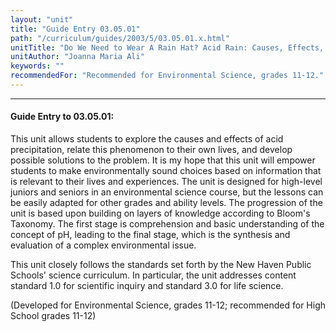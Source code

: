 ```yaml
---
layout: "unit"
title: "Guide Entry 03.05.01"
path: "/curriculum/guides/2003/5/03.05.01.x.html"
unitTitle: "Do We Need to Wear A Rain Hat? Acid Rain: Causes, Effects, and Possible Solutions"
unitAuthor: "Joanna Maria Ali"
keywords: ""
recommendedFor: "Recommended for Environmental Science, grades 11-12."
---
```

<body>
<hr/>
<h4>
Guide Entry to 03.05.01:
</h4>
<p>
This unit allows students to explore the causes and effects of acid precipitation, relate this phenomenon to their own lives, and develop possible solutions to the problem.  It is my hope that this unit will empower students to make environmentally sound choices based on information that is relevant to their lives and experiences.  The unit is designed for high-level juniors and seniors in an environmental science course, but the lessons can be easily adapted for other grades and ability levels.  The progression of the unit is based upon building on layers of knowledge according to Bloom's Taxonomy.  The first stage is comprehension and basic understanding of the concept of pH, leading to the final stage, which is the synthesis and evaluation of a complex environmental issue.
</p>
<p>
This unit closely follows the standards set forth by the New Haven Public Schools' science curriculum.  In particular, the unit addresses content standard 1.0 for scientific inquiry and standard 3.0 for life science.
</p>
<p>
(Developed for Environmental Science, grades 11-12; recommended for High School grades 11-12)
</p>
</body>
